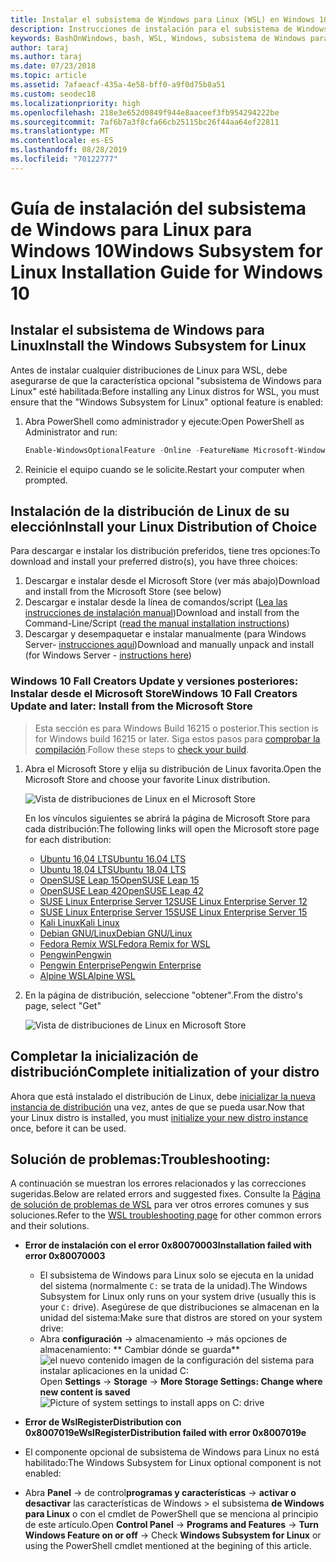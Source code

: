 ```yaml
---
title: Instalar el subsistema de Windows para Linux (WSL) en Windows 10
description: Instrucciones de instalación para el subsistema de Windows para Linux en Windows 10.
keywords: BashOnWindows, bash, WSL, Windows, subsistema de Windows para Linux, windowssubsystem, Ubuntu, Debian, SuSE, Windows 10, instalación
author: taraj
ms.author: taraj
ms.date: 07/23/2018
ms.topic: article
ms.assetid: 7afaeacf-435a-4e58-bff0-a9f0d75b8a51
ms.custom: seodec18
ms.localizationpriority: high
ms.openlocfilehash: 218e3e652d0849f944e8aaceef3fb954294222be
ms.sourcegitcommit: 7af6b7a3f8cfa66cb25115bc26f44aa64ef22811
ms.translationtype: MT
ms.contentlocale: es-ES
ms.lasthandoff: 08/28/2019
ms.locfileid: "70122777"
---
```

# <a name="windows-subsystem-for-linux-installation-guide-for-windows-10"></a><span data-ttu-id="b4f92-104">Guía de instalación del subsistema de Windows para Linux para Windows 10</span><span class="sxs-lookup"><span data-stu-id="b4f92-104">Windows Subsystem for Linux Installation Guide for Windows 10</span></span>

## <a name="install-the-windows-subsystem-for-linux"></a><span data-ttu-id="b4f92-105">Instalar el subsistema de Windows para Linux</span><span class="sxs-lookup"><span data-stu-id="b4f92-105">Install the Windows Subsystem for Linux</span></span>

<span data-ttu-id="b4f92-106">Antes de instalar cualquier distribuciones de Linux para WSL, debe asegurarse de que la característica opcional "subsistema de Windows para Linux" esté habilitada:</span><span class="sxs-lookup"><span data-stu-id="b4f92-106">Before installing any Linux distros for WSL, you must ensure that the "Windows Subsystem for Linux" optional feature is enabled:</span></span>

1. <span data-ttu-id="b4f92-107">Abra PowerShell como administrador y ejecute:</span><span class="sxs-lookup"><span data-stu-id="b4f92-107">Open PowerShell as Administrator and run:</span></span>
    ```powershell
    Enable-WindowsOptionalFeature -Online -FeatureName Microsoft-Windows-Subsystem-Linux
    ```

2. <span data-ttu-id="b4f92-108">Reinicie el equipo cuando se le solicite.</span><span class="sxs-lookup"><span data-stu-id="b4f92-108">Restart your computer when prompted.</span></span>

## <a name="install-your-linux-distribution-of-choice"></a><span data-ttu-id="b4f92-109">Instalación de la distribución de Linux de su elección</span><span class="sxs-lookup"><span data-stu-id="b4f92-109">Install your Linux Distribution of Choice</span></span>
<span data-ttu-id="b4f92-110">Para descargar e instalar los distribución preferidos, tiene tres opciones:</span><span class="sxs-lookup"><span data-stu-id="b4f92-110">To download and install your preferred distro(s), you have three choices:</span></span>
1. <span data-ttu-id="b4f92-111">Descargar e instalar desde el Microsoft Store (ver más abajo)</span><span class="sxs-lookup"><span data-stu-id="b4f92-111">Download and install from the Microsoft Store (see below)</span></span>
1. <span data-ttu-id="b4f92-112">Descargar e instalar desde la línea de comandos/script ([Lea las instrucciones de instalación manual](install-manual.md))</span><span class="sxs-lookup"><span data-stu-id="b4f92-112">Download and install from the Command-Line/Script ([read the manual installation instructions](install-manual.md))</span></span>
1. <span data-ttu-id="b4f92-113">Descargar y desempaquetar e instalar manualmente (para Windows Server- [instrucciones aquí](install-on-server.md))</span><span class="sxs-lookup"><span data-stu-id="b4f92-113">Download and manually unpack and install (for Windows Server - [instructions here](install-on-server.md))</span></span>

### <a name="windows-10-fall-creators-update-and-later-install-from-the-microsoft-store"></a><span data-ttu-id="b4f92-114">Windows 10 Fall Creators Update y versiones posteriores: Instalar desde el Microsoft Store</span><span class="sxs-lookup"><span data-stu-id="b4f92-114">Windows 10 Fall Creators Update and later: Install from the Microsoft Store</span></span>

> <span data-ttu-id="b4f92-115">Esta sección es para Windows Build 16215 o posterior.</span><span class="sxs-lookup"><span data-stu-id="b4f92-115">This section is for Windows build 16215 or later.</span></span>  <span data-ttu-id="b4f92-116">Siga estos pasos para [comprobar la compilación](troubleshooting.md#check-your-build-number).</span><span class="sxs-lookup"><span data-stu-id="b4f92-116">Follow these steps to [check your build](troubleshooting.md#check-your-build-number).</span></span> 

1. <span data-ttu-id="b4f92-117">Abra el Microsoft Store y elija su distribución de Linux favorita.</span><span class="sxs-lookup"><span data-stu-id="b4f92-117">Open the Microsoft Store and choose your favorite Linux distribution.</span></span>

    ![Vista de distribuciones de Linux en el Microsoft Store](media/store.png)

    <span data-ttu-id="b4f92-119">En los vínculos siguientes se abrirá la página de Microsoft Store para cada distribución:</span><span class="sxs-lookup"><span data-stu-id="b4f92-119">The following links will open the Microsoft store page for each distribution:</span></span>

    * [<span data-ttu-id="b4f92-120">Ubuntu 16,04 LTS</span><span class="sxs-lookup"><span data-stu-id="b4f92-120">Ubuntu 16.04 LTS</span></span>](https://www.microsoft.com/store/apps/9pjn388hp8c9)
    * [<span data-ttu-id="b4f92-121">Ubuntu 18,04 LTS</span><span class="sxs-lookup"><span data-stu-id="b4f92-121">Ubuntu 18.04 LTS</span></span>](https://www.microsoft.com/store/apps/9N9TNGVNDL3Q)
    * [<span data-ttu-id="b4f92-122">OpenSUSE Leap 15</span><span class="sxs-lookup"><span data-stu-id="b4f92-122">OpenSUSE Leap 15</span></span>](https://www.microsoft.com/store/apps/9n1tb6fpvj8c)
    * [<span data-ttu-id="b4f92-123">OpenSUSE Leap 42</span><span class="sxs-lookup"><span data-stu-id="b4f92-123">OpenSUSE Leap 42</span></span>](https://www.microsoft.com/store/apps/9njvjts82tjx)
    * [<span data-ttu-id="b4f92-124">SUSE Linux Enterprise Server 12</span><span class="sxs-lookup"><span data-stu-id="b4f92-124">SUSE Linux Enterprise Server 12</span></span>](https://www.microsoft.com/store/apps/9p32mwbh6cns)
    * [<span data-ttu-id="b4f92-125">SUSE Linux Enterprise Server 15</span><span class="sxs-lookup"><span data-stu-id="b4f92-125">SUSE Linux Enterprise Server 15</span></span>](https://www.microsoft.com/store/apps/9pmw35d7fnlx)
    * [<span data-ttu-id="b4f92-126">Kali Linux</span><span class="sxs-lookup"><span data-stu-id="b4f92-126">Kali Linux</span></span>](https://www.microsoft.com/store/apps/9PKR34TNCV07)
    * [<span data-ttu-id="b4f92-127">Debian GNU/Linux</span><span class="sxs-lookup"><span data-stu-id="b4f92-127">Debian GNU/Linux</span></span>](https://www.microsoft.com/store/apps/9MSVKQC78PK6)
    * [<span data-ttu-id="b4f92-128">Fedora Remix WSL</span><span class="sxs-lookup"><span data-stu-id="b4f92-128">Fedora Remix for WSL</span></span>](https://www.microsoft.com/store/apps/9n6gdm4k2hnc)
    * [<span data-ttu-id="b4f92-129">Pengwin</span><span class="sxs-lookup"><span data-stu-id="b4f92-129">Pengwin</span></span>](https://www.microsoft.com/store/apps/9NV1GV1PXZ6P)
    * [<span data-ttu-id="b4f92-130">Pengwin Enterprise</span><span class="sxs-lookup"><span data-stu-id="b4f92-130">Pengwin Enterprise</span></span>](https://www.microsoft.com/store/apps/9N8LP0X93VCP)
    * [<span data-ttu-id="b4f92-131">Alpine WSL</span><span class="sxs-lookup"><span data-stu-id="b4f92-131">Alpine WSL</span></span>](https://www.microsoft.com/store/apps/9p804crf0395)

1. <span data-ttu-id="b4f92-132">En la página de distribución, seleccione "obtener".</span><span class="sxs-lookup"><span data-stu-id="b4f92-132">From the distro's page, select "Get"</span></span>

    ![Vista de distribuciones de Linux en Microsoft Store](media/UbuntuStore.png)

## <a name="complete-initialization-of-your-distro"></a><span data-ttu-id="b4f92-134">Completar la inicialización de distribución</span><span class="sxs-lookup"><span data-stu-id="b4f92-134">Complete initialization of your distro</span></span>
<span data-ttu-id="b4f92-135">Ahora que está instalado el distribución de Linux, debe [inicializar la nueva instancia de distribución](initialize-distro.md) una vez, antes de que se pueda usar.</span><span class="sxs-lookup"><span data-stu-id="b4f92-135">Now that your Linux distro is installed, you must [initialize your new distro instance](initialize-distro.md) once, before it can be used.</span></span>

## <a name="troubleshooting"></a><span data-ttu-id="b4f92-136">Solución de problemas:</span><span class="sxs-lookup"><span data-stu-id="b4f92-136">Troubleshooting:</span></span> 

<span data-ttu-id="b4f92-137">A continuación se muestran los errores relacionados y las correcciones sugeridas.</span><span class="sxs-lookup"><span data-stu-id="b4f92-137">Below are related errors and suggested fixes.</span></span> <span data-ttu-id="b4f92-138">Consulte la [Página de solución de problemas de WSL](troubleshooting.md) para ver otros errores comunes y sus soluciones.</span><span class="sxs-lookup"><span data-stu-id="b4f92-138">Refer to the [WSL troubleshooting page](troubleshooting.md) for other common errors and their solutions.</span></span>

* <span data-ttu-id="b4f92-139">**Error de instalación con el error 0x80070003**</span><span class="sxs-lookup"><span data-stu-id="b4f92-139">**Installation failed with error 0x80070003**</span></span>
    * <span data-ttu-id="b4f92-140">El subsistema de Windows para Linux solo se ejecuta en la unidad del sistema (normalmente `C:` se trata de la unidad).</span><span class="sxs-lookup"><span data-stu-id="b4f92-140">The Windows Subsystem for Linux only runs on your system drive (usually this is your `C:` drive).</span></span> <span data-ttu-id="b4f92-141">Asegúrese de que distribuciones se almacenan en la unidad del sistema:</span><span class="sxs-lookup"><span data-stu-id="b4f92-141">Make sure that distros are stored on your system drive:</span></span>  
    * <span data-ttu-id="b4f92-142">Abra **configuración** -> almacenamiento -> más opciones de almacenamiento: \*\* Cambiar dónde se guarda\*\*
    ![el nuevo contenido imagen de la configuración del sistema para instalar aplicaciones en la unidad C:](media/AppStorage.png)</span><span class="sxs-lookup"><span data-stu-id="b4f92-142">Open **Settings** -> **Storage** -> **More Storage Settings: Change where new content is saved**
![Picture of system settings to install apps on C: drive](media/AppStorage.png)</span></span>
    
    
 * <span data-ttu-id="b4f92-143">**Error de WslRegisterDistribution con 0x8007019e**</span><span class="sxs-lookup"><span data-stu-id="b4f92-143">**WslRegisterDistribution failed with error 0x8007019e**</span></span>   
  * <span data-ttu-id="b4f92-144">El componente opcional de subsistema de Windows para Linux no está habilitado:</span><span class="sxs-lookup"><span data-stu-id="b4f92-144">The Windows Subsystem for Linux optional component is not enabled:</span></span> 
   * <span data-ttu-id="b4f92-145">Abra **Panel** -> de control**programas y características** -> **activar o desactivar** las características de Windows > el subsistema **de Windows para Linux** o con el cmdlet de PowerShell que se menciona al principio de este artículo.</span><span class="sxs-lookup"><span data-stu-id="b4f92-145">Open **Control Panel** -> **Programs and Features** -> **Turn Windows Feature on or off** -> Check **Windows Subsystem for Linux** or using the PowerShell cmdlet mentioned at the begining of this article.</span></span>
